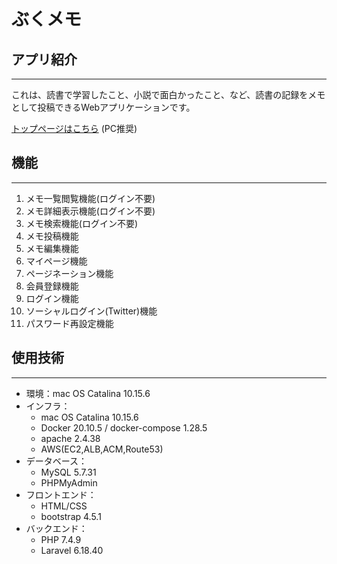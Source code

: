 # ぶくメモ

## アプリ紹介

***
これは、読書で学習したこと、小説で面白かったこと、など、読書の記録をメモとして投稿できるWebアプリケーションです。

[トップページはこちら](https://www.aijumemoapp.tk/)
(PC推奨)

## 機能

***

1. メモ一覧閲覧機能(ログイン不要)
2. メモ詳細表示機能(ログイン不要)
3. メモ検索機能(ログイン不要)
4. メモ投稿機能
5. メモ編集機能
6. マイページ機能
7. ページネーション機能
8. 会員登録機能
9. ログイン機能
10. ソーシャルログイン(Twitter)機能
11. パスワード再設定機能

## 使用技術

***

* 環境：mac OS Catalina 10.15.6
* インフラ：
  * mac OS Catalina 10.15.6
  * Docker 20.10.5 / docker-compose 1.28.5
  * apache 2.4.38
  * AWS(EC2,ALB,ACM,Route53)
* データベース：
  * MySQL 5.7.31
  * PHPMyAdmin
* フロントエンド：
  * HTML/CSS
  * bootstrap 4.5.1
* バックエンド：
  * PHP 7.4.9
  * Laravel 6.18.40
